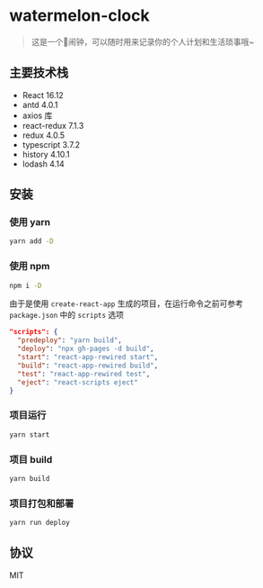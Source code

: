 # watermelon-clock

> 这是一个🍉闹钟，可以随时用来记录你的个人计划和生活琐事哦~

## 主要技术栈

- React 16.12
- antd 4.0.1
- axios 库
- react-redux 7.1.3
- redux 4.0.5
- typescript 3.7.2
- history 4.10.1
- lodash 4.14

## 安装

### 使用 yarn

```bash
yarn add -D
```

### 使用 npm

```bash
npm i -D
```

由于是使用 `create-react-app` 生成的项目，在运行命令之前可参考 `package.json` 中的 `scripts` 选项

```json
"scripts": {
  "predeploy": "yarn build",
  "deploy": "npx gh-pages -d build",
  "start": "react-app-rewired start",
  "build": "react-app-rewired build",
  "test": "react-app-rewired test",
  "eject": "react-scripts eject"
}
```

### 项目运行

```bash
yarn start
```

### 项目 build

```bash
yarn build
```

### 项目打包和部署

```bash
yarn run deploy
```

## 协议

MIT
